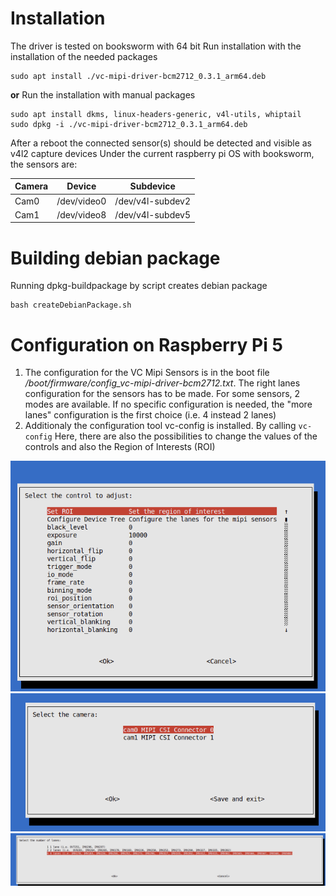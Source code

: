 # Installation
The driver is tested on booksworm with 64 bit
Run installation with the installation of the needed packages 
```
sudo apt install ./vc-mipi-driver-bcm2712_0.3.1_arm64.deb
```
<b>or</b>
Run the installation with manual packages
```
sudo apt install dkms, linux-headers-generic, v4l-utils, whiptail
sudo dpkg -i ./vc-mipi-driver-bcm2712_0.3.1_arm64.deb
```
After a reboot the connected sensor(s) should be detected and visible as v4l2 capture devices
Under the current raspberry pi OS with booksworm, 
the sensors are:

| Camera   | Device      | Subdevice        |
| -------- | ----------- | ---------------- |
| Cam0     | /dev/video0 | /dev/v4l-subdev2 |
| Cam1     | /dev/video8 | /dev/v4l-subdev5 |


# Building debian package

Running dpkg-buildpackage by script creates debian package

```
bash createDebianPackage.sh
```

# Configuration on Raspberry Pi 5

1. The configuration for the VC Mipi Sensors is in the boot file 
<i>/boot/firmware/config_vc-mipi-driver-bcm2712.txt</i>. 
The right lanes configuration for the sensors has to be made. For some sensors, 2 modes are available. 
If no specific configuration is needed, the "more lanes" configuration is the first choice (i.e. 4 instead 2 lanes)
2. Additionaly the configuration tool vc-config is installed. By calling ```vc-config```
Here, there are also the possibilities to change the values of the controls and also the Region of Interests (ROI)

![Cam Controls](./docs/whiptail_controls.png "Cam Controls")
![Cam Selection](./docs/whiptail_cam_selection.png "Cam Selection")
![Lanes configuration](./docs/whiptail_lanes_config.png "Lanes configuration")


